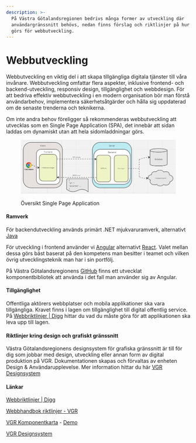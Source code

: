 ```yaml
---
description: >-
  På Västra Götalandsregionen bedrivs många former av utveckling där
  användargränssnitt behövs, nedan finns förslag och riktlinjer på hur det bäst
  görs för webbutveckling.
---
```


# Webbutveckling

Webbutveckling en viktig del i att skapa tillgängliga digitala tjänster till våra invånare. 
Webbutveckling omfattar flera aspekter, inklusive frontend- och backend-utveckling, responsiv design, tillgänglighet och webbdesign. För att bedriva effektiv webbutveckling i en modern organisation bör man förstå användarbehov, implementera säkerhetsåtgärder och hålla sig uppdaterad om de senaste trenderna och teknikerna.

Om inte andra behov föreligger så rekommenderas webbutveckling att utvecklas som en Single Page Application (SPA), det innebär att sidan laddas om dynamiskt utan att hela sidomladdningar görs.

<figure><img src="../../../.gitbook/assets/image (1) (1).png" alt=""><figcaption><p>Översikt Single Page Application</p></figcaption></figure>

#### Ramverk

För backendutveckling används primärt .NET mjukvaruramverk, alternativt [Java](java/java.md)


För utveckling i frontend använder vi [Angular](https://angular.io/) alternativt [React](https://react.dev/). Valet mellan dessa görs bäst baserat på den kompetens man besitter i teamet och vilken övrig utvecklingsteknik man har i sin portfölj.

På Västra Götalandsregionens [GitHub](https://github.com/Vastra-Gotalandsregionen/komponentkartan) finns ett utvecklat komponentbibliotek att använda i det fall man använder sig av Angular.


#### Tillgänglighet
Offentliga aktörers webbplatser och mobila applikationer ska vara tillgängliga. Kravet finns i lagen om tillgänglighet till digital offentlig service. På [Webbriktlinjer | Digg](https://www.digg.se/webbriktlinjer) hittar du vad du måste göra för att applikationen ska leva upp till lagen.

#### Riktlinjer kring design och grafiskt gränssnitt
Västra Götalandsregionens designsystem för grafiska gränssnitt är till för dig som jobbar med design, utveckling eller annan form av digital produktion på VGR. Dokumentationen skapas och förvaltas av enheten Design & Användarupplevelse.
Mer information hittar du här [VGR Designsystem](https://design.vgregion.se/) 

#### Länkar

[Webbriktlinjer | Digg](https://www.digg.se/webbriktlinjer)

[Webbhandbok riktlinjer - VGR](https://www.vgregion.se/webbhandboken/riktlinjer/)

[VGR Komponentkarta](https://github.com/Vastra-Gotalandsregionen/komponentkartan) - [Demo](https://vastra-gotalandsregionen.github.io/komponentkartan-demo/start)

[VGR Designsystem](https://design.vgregion.se/) 

